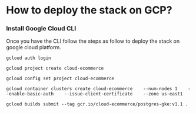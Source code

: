 # How to deploy the stack on GCP?

### Install Google Cloud CLI

Once you have the CLI follow the steps as follow to deploy the stack on google cloud platform.

```
gcloud auth login

gcloud project create cloud-ecommerce

gcloud config set project cloud-ecommerce

gcloud container clusters create cloud-ecommerce    --num-nodes 1    --enable-basic-auth    --issue-client-certificate    --zone us-east1

gcloud builds submit --tag gcr.io/cloud-ecommerce/postgres-gke:v1.1 .

```




